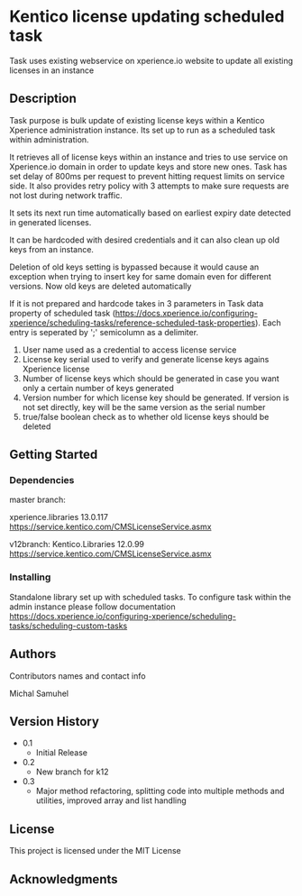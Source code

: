 # Kentico license updating scheduled task

Task uses existing webservice on xperience.io website to update all existing licenses in an instance

## Description

Task purpose is bulk update of existing license keys within a Kentico Xperience administration instance. Its set up to run as a scheduled task within administration. 

It retrieves all of license keys within an instance and tries to use service on Xperience.io domain in order to update keys and store new ones. Task has set delay of 800ms per request to prevent hitting request limits on service side. 
It also provides retry policy with 3 attempts to make sure requests are not lost during network traffic. 

It sets its next run time automatically based on earliest expiry date detected in generated licenses. 

It can be hardcoded with desired credentials and it can also clean up old keys from an instance. 

Deletion of old keys setting is bypassed because it would cause an exception when trying to insert key for same domain even for different versions. Now old keys are deleted automatically

If it is not prepared and hardcode takes in 3 parameters in Task data property of scheduled task (https://docs.xperience.io/configuring-xperience/scheduling-tasks/reference-scheduled-task-properties). Each entry is seperated by ';' semicolumn as a delimiter. 
1. User name used as a credential to access license service
2. License key serial used to verify and generate license keys agains Xperience license 
3. Number of license keys which should be generated in case you want only a certain number of keys generated 
4. Version number for which license key should be generated. If version is not set directly, key will be the same version as the serial number
5. true/false boolean check as to whether old license keys should be deleted

## Getting Started

### Dependencies

master branch: 

xperience.libraries 13.0.117
https://service.kentico.com/CMSLicenseService.asmx

v12branch: 
Kentico.Libraries 12.0.99
https://service.kentico.com/CMSLicenseService.asmx


### Installing

Standalone library set up with scheduled tasks. To configure task within the admin instance please follow documentation https://docs.xperience.io/configuring-xperience/scheduling-tasks/scheduling-custom-tasks

## Authors

Contributors names and contact info

Michal Samuhel 

## Version History

* 0.1
    * Initial Release
* 0.2
    * New branch for k12  
* 0.3
    * Major method refactoring, splitting code into multiple methods and utilities, improved array and list handling  

## License

This project is licensed under the MIT License


## Acknowledgments

